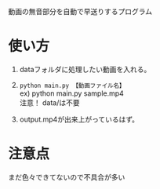 動画の無音部分を自動で早送りするプログラム

# 使い方
1. dataフォルダに処理したい動画を入れる。
2. `python main.py 【動画ファイル名】`  
ex) python main.py sample.mp4  
   注意！ data/は不要
   
3. output.mp4が出来上がっているはず。

# 注意点
まだ色々できてないので不具合が多い 
